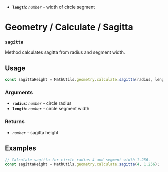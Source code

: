 * **`length`**: *`number`* - width of circle segment

Geometry / Calculate / Sagitta
==============================

### `sagitta`

Method calculates sagitta from radius and segment width.


Usage
-----

```js
const sagittaHeight = MathUtils.geometry.calculate.sagitta(radius, length);
```


### Arguments

* **`radius`**: *`number`* - circle radius
* **`length`**: *`number`* - circle segment width


### Returns

* *`number`* - sagitta height


Examples
--------

```js
// Calculate sagitta for circle radius 4 and segment width 1.256.
const sagittaHeight = MathUtils.geometry.calculate.sagitta(4, 1.256);
```
